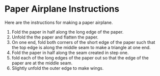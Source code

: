 # Paper Airplane Instructions

Here are the instructions for making a paper airplane.
1. Fold the paper in half along the long edge of the paper.  
1. Unfold the the paper and flatten the paper.
1. On one end, fold both corners of the short edge of the paper such that the top edge is along the middle seam to make a triangle at one end.
1. Fold the paper in half along the seam created in step one.  
1. fold each of the long edges of the paper out so that the edge of the paper are at the middle seam.
1. Slightly unfold the outer edge to make wings.
